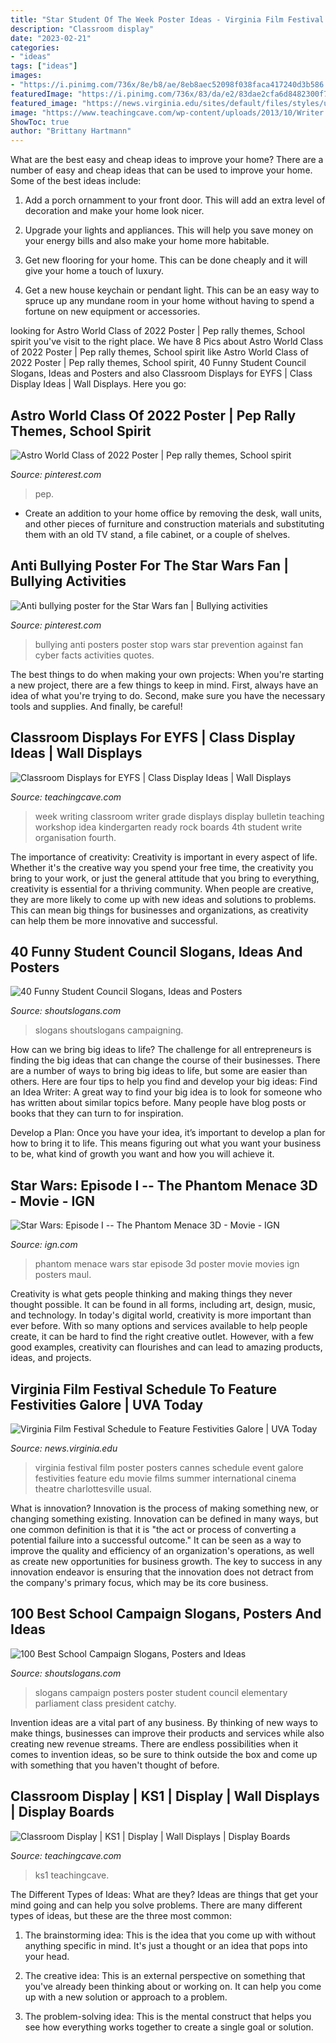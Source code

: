 ```yaml
---
title: "Star Student Of The Week Poster Ideas - Virginia Film Festival Schedule To Feature Festivities Galore"
description: "Classroom display"
date: "2023-02-21"
categories:
- "ideas"
tags: ["ideas"]
images:
- "https://i.pinimg.com/736x/8e/b8/ae/8eb8aec52098f038faca417240d3b586.jpg"
featuredImage: "https://i.pinimg.com/736x/83/da/e2/83dae2cfa6d8482300f706c3e21b6f45--anti-bullying-posters-school-posters.jpg"
featured_image: "https://news.virginia.edu/sites/default/files/styles/uva_basic_article/public/article_image/VAFF2013_Poster_24x36_NoAds.jpg?itok=mHQx3r3F"
image: "https://www.teachingcave.com/wp-content/uploads/2013/10/Writer.jpg"
ShowToc: true
author: "Brittany Hartmann"
---
```



What are the best easy and cheap ideas to improve your home?
There are a number of easy and cheap ideas that can be used to improve your home. Some of the best ideas include:
1. Add a porch ornamment to your front door. This will add an extra level of decoration and make your home look nicer.

2. Upgrade your lights and appliances. This will help you save money on your energy bills and also make your home more habitable.

3. Get new flooring for your home. This can be done cheaply and it will give your home a touch of luxury.

4. Get a new house keychain or pendant light. This can be an easy way to spruce up any mundane room in your home without having to spend a fortune on new equipment or accessories.

	

		
looking for Astro World Class of 2022 Poster | Pep rally themes, School spirit you've visit to the right place. We have 8 Pics about Astro World Class of 2022 Poster | Pep rally themes, School spirit like Astro World Class of 2022 Poster | Pep rally themes, School spirit, 40 Funny Student Council Slogans, Ideas and Posters and also Classroom Displays for EYFS | Class Display Ideas | Wall Displays. Here you go:
		
    
## Astro World Class Of 2022 Poster | Pep Rally Themes, School Spirit

<img loading=lazy src="https://i.pinimg.com/736x/8e/b8/ae/8eb8aec52098f038faca417240d3b586.jpg" onerror="this.onerror=null;this.src='https://tse1.mm.bing.net/th?id=OIP.5exT97Ztcgn2uEHZ4Cb1ygHaEE&amp;pid=15.1';" alt="Astro World Class of 2022 Poster | Pep rally themes, School spirit">

_Source: pinterest.com_

>pep. 

	

- Create an addition to your home office by removing the desk, wall units, and other pieces of furniture and construction materials and substituting them with an old TV stand, a file cabinet, or a couple of shelves.

    
## Anti Bullying Poster For The Star Wars Fan | Bullying Activities

<img loading=lazy src="https://i.pinimg.com/736x/83/da/e2/83dae2cfa6d8482300f706c3e21b6f45--anti-bullying-posters-school-posters.jpg" onerror="this.onerror=null;this.src='https://tse3.mm.bing.net/th?id=OIP.pthw2kkIvseRbyBAPYWwUAHaJ3&amp;pid=15.1';" alt="Anti bullying poster for the Star Wars fan | Bullying activities">

_Source: pinterest.com_

>bullying anti posters poster stop wars star prevention against fan cyber facts activities quotes. 

	

The best things to do when making your own projects:
When you're starting a new project, there are a few things to keep in mind. First, always have an idea of what you're trying to do. Second, make sure you have the necessary tools and supplies. And finally, be careful!

    
## Classroom Displays For EYFS | Class Display Ideas | Wall Displays

<img loading=lazy src="https://www.teachingcave.com/wp-content/uploads/2013/10/Writer.jpg" onerror="this.onerror=null;this.src='https://tse1.mm.bing.net/th?id=OIP.K156IRkU7HQCdou06hp7dgAAAA&amp;pid=15.1';" alt="Classroom Displays for EYFS | Class Display Ideas | Wall Displays">

_Source: teachingcave.com_

>week writing classroom writer grade displays display bulletin teaching workshop idea kindergarten ready rock boards 4th student write organisation fourth. 

	

The importance of creativity:
Creativity is important in every aspect of life. Whether it's the creative way you spend your free time, the creativity you bring to your work, or just the general attitude that you bring to everything, creativity is essential for a thriving community. When people are creative, they are more likely to come up with new ideas and solutions to problems. This can mean big things for businesses and organizations, as creativity can help them be more innovative and successful.

    
## 40 Funny Student Council Slogans, Ideas And Posters

<img loading=lazy src="https://shoutslogans.com/wp-content/uploads/2015/08/student-council-tshirts.gif" onerror="this.onerror=null;this.src='https://tse3.mm.bing.net/th?id=OIP.q7Xa-wdz-VRMicdHRgGrYwAAAA&amp;pid=15.1';" alt="40 Funny Student Council Slogans, Ideas and Posters">

_Source: shoutslogans.com_

>slogans shoutslogans campaigning. 

	

How can we bring big ideas to life?
The challenge for all entrepreneurs is finding the big ideas that can change the course of their businesses. There are a number of ways to bring big ideas to life, but some are easier than others. Here are four tips to help you find and develop your big ideas:
Find an Idea Writer: A great way to find your big idea is to look for someone who has written about similar topics before. Many people have blog posts or books that they can turn to for inspiration.

Develop a Plan: Once you have your idea, it’s important to develop a plan for how to bring it to life. This means figuring out what you want your business to be, what kind of growth you want and how you will achieve it.

    
## Star Wars: Episode I -- The Phantom Menace 3D - Movie - IGN

<img loading=lazy src="http://moviesmedia.ign.com/movies/image/object/087/087876/star-wars-phantom-menace-3d_poster.jpg" onerror="this.onerror=null;this.src='https://tse3.mm.bing.net/th?id=OIP.1tzPfqRuY-GW_rWXmd8tYAHaL3&amp;pid=15.1';" alt="Star Wars: Episode I -- The Phantom Menace 3D - Movie - IGN">

_Source: ign.com_

>phantom menace wars star episode 3d poster movie movies ign posters maul. 

	

Creativity is what gets people thinking and making things they never thought possible. It can be found in all forms, including art, design, music, and technology. In today's digital world, creativity is more important than ever before. With so many options and services available to help people create, it can be hard to find the right creative outlet. However, with a few good examples, creativity can flourishes and can lead to amazing products, ideas, and projects.

    
## Virginia Film Festival Schedule To Feature Festivities Galore | UVA Today

<img loading=lazy src="https://news.virginia.edu/sites/default/files/styles/uva_basic_article/public/article_image/VAFF2013_Poster_24x36_NoAds.jpg?itok=mHQx3r3F" onerror="this.onerror=null;this.src='https://tse4.mm.bing.net/th?id=OIP.OFmjJr_jkn0xlm3hELJ5tQHaLC&amp;pid=15.1';" alt="Virginia Film Festival Schedule to Feature Festivities Galore | UVA Today">

_Source: news.virginia.edu_

>virginia festival film poster posters cannes schedule event galore festivities feature edu movie films summer international cinema theatre charlottesville usual. 

	

What is innovation?
Innovation is the process of making something new, or changing something existing. Innovation can be defined in many ways, but one common definition is that it is "the act or process of converting a potential failure into a successful outcome." 
It can be seen as a way to improve the quality and efficiency of an organization's operations, as well as create new opportunities for business growth. 
The key to success in any innovation endeavor is ensuring that the innovation does not detract from the company's primary focus, which may be its core business.

    
## 100 Best School Campaign Slogans, Posters And Ideas

<img loading=lazy src="https://shoutslogans.com/wp-content/uploads/2016/08/catchy-campaign-quote-ideas.gif" onerror="this.onerror=null;this.src='https://tse2.mm.bing.net/th?id=OIP.qIPHCNokWYWuhXTvuA6jOgAAAA&amp;pid=15.1';" alt="100 Best School Campaign Slogans, Posters and Ideas">

_Source: shoutslogans.com_

>slogans campaign posters poster student council elementary parliament class president catchy. 

	

Invention ideas are a vital part of any business. By thinking of new ways to make things, businesses can improve their products and services while also creating new revenue streams. There are endless possibilities when it comes to invention ideas, so be sure to think outside the box and come up with something that you haven't thought of before.

    
## Classroom Display | KS1 | Display | Wall Displays | Display Boards

<img loading=lazy src="https://www.teachingcave.com/wp-content/uploads/2013/10/Star.jpg" onerror="this.onerror=null;this.src='https://tse3.mm.bing.net/th?id=OIP.JSM7LuKsOx9R3LmZ2Li0awHaJ4&amp;pid=15.1';" alt="Classroom Display | KS1 | Display | Wall Displays | Display Boards">

_Source: teachingcave.com_

>ks1 teachingcave. 

	

The Different Types of Ideas: What are they?
Ideas are things that get your mind going and can help you solve problems. There are many different types of ideas, but these are the three most common:
1. The brainstorming idea: This is the idea that you come up with without anything specific in mind. It's just a thought or an idea that pops into your head.

2. The creative idea: This is an external perspective on something that you've already been thinking about or working on. It can help you come up with a new solution or approach to a problem.

3. The problem-solving idea: This is the mental construct that helps you see how everything works together to create a single goal or solution.

